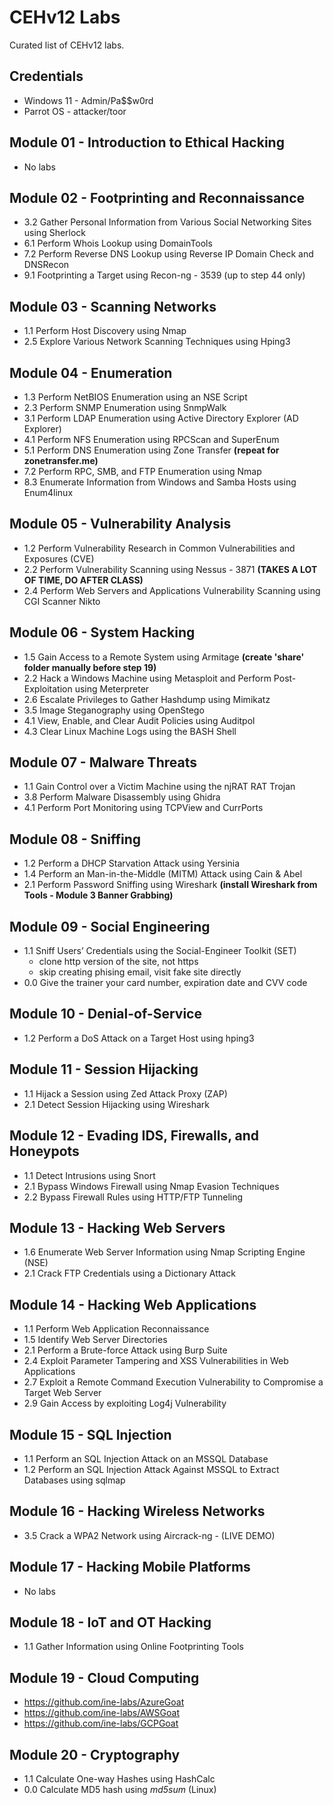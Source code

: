 # CEHv12 Labs 

Curated list of CEHv12 labs.

## Credentials
* Windows 11 - Admin/Pa$$w0rd
* Parrot OS - attacker/toor

## Module 01 - Introduction to Ethical Hacking

* No labs

## Module 02 - Footprinting and Reconnaissance

* 3.2 Gather Personal Information from Various Social Networking Sites using Sherlock
* 6.1 Perform Whois Lookup using DomainTools
* 7.2 Perform Reverse DNS Lookup using Reverse IP Domain Check and DNSRecon
* 9.1 Footprinting a Target using Recon-ng - 3539 (up to step 44 only)

## Module 03 - Scanning Networks

* 1.1 Perform Host Discovery using Nmap
* 2.5 Explore Various Network Scanning Techniques using Hping3

## Module 04 - Enumeration

* 1.3 Perform NetBIOS Enumeration using an NSE Script
* 2.3 Perform SNMP Enumeration using SnmpWalk 
* 3.1 Perform LDAP Enumeration using Active Directory Explorer (AD Explorer)
* 4.1 Perform NFS Enumeration using RPCScan and SuperEnum
* 5.1 Perform DNS Enumeration using Zone Transfer **(repeat for zonetransfer.me)**
* 7.2 Perform RPC, SMB, and FTP Enumeration using Nmap
* 8.3 Enumerate Information from Windows and Samba Hosts using Enum4linux

## Module 05 - Vulnerability Analysis

* 1.2 Perform Vulnerability Research in Common Vulnerabilities and Exposures (CVE)
* 2.2 Perform Vulnerability Scanning using Nessus - 3871 **(TAKES A LOT OF TIME, DO AFTER CLASS)**
* 2.4 Perform Web Servers and Applications Vulnerability Scanning using CGI Scanner Nikto

## Module 06 - System Hacking

* 1.5 Gain Access to a Remote System using Armitage **(create 'share' folder manually before step 19)**
* 2.2 Hack a Windows Machine using Metasploit and Perform Post-Exploitation using Meterpreter
* 2.6 Escalate Privileges to Gather Hashdump using Mimikatz
* 3.5 Image Steganography using OpenStego
* 4.1 View, Enable, and Clear Audit Policies using Auditpol
* 4.3 Clear Linux Machine Logs using the BASH Shell

## Module 07 - Malware Threats

* 1.1 Gain Control over a Victim Machine using the njRAT RAT Trojan
* 3.8 Perform Malware Disassembly using Ghidra 
* 4.1 Perform Port Monitoring using TCPView and CurrPorts

## Module 08 - Sniffing

* 1.2 Perform a DHCP Starvation Attack using Yersinia 
* 1.4 Perform an Man-in-the-Middle (MITM) Attack using Cain & Abel
* 2.1 Perform Password Sniffing using Wireshark **(install Wireshark from Tools - Module 3 Banner Grabbing)**

## Module 09 - Social Engineering

* 1.1 Sniff Users’ Credentials using the Social-Engineer Toolkit (SET)
  * clone http version of the site, not https
  * skip creating phising email, visit fake site directly
* 0.0 Give the trainer your card number, expiration date and CVV code

## Module 10 - Denial-of-Service

* 1.2 Perform a DoS Attack on a Target Host using hping3

## Module 11 - Session Hijacking

* 1.1 Hijack a Session using Zed Attack Proxy (ZAP)
* 2.1 Detect Session Hijacking using Wireshark 

## Module 12 - Evading IDS, Firewalls, and Honeypots

* 1.1 Detect Intrusions using Snort
* 2.1 Bypass Windows Firewall using Nmap Evasion Techniques
* 2.2 Bypass Firewall Rules using HTTP/FTP Tunneling

## Module 13 - Hacking Web Servers

* 1.6 Enumerate Web Server Information using Nmap Scripting Engine (NSE)
* 2.1 Crack FTP Credentials using a Dictionary Attack

## Module 14 - Hacking Web Applications

* 1.1 Perform Web Application Reconnaissance
* 1.5 Identify Web Server Directories
* 2.1 Perform a Brute-force Attack using Burp Suite
* 2.4 Exploit Parameter Tampering and XSS Vulnerabilities in Web Applications
* 2.7 Exploit a Remote Command Execution Vulnerability to Compromise a Target Web Server
* 2.9 Gain Access by exploiting Log4j Vulnerability 

## Module 15 - SQL Injection

* 1.1 Perform an SQL Injection Attack on an MSSQL Database
* 1.2 Perform an SQL Injection Attack Against MSSQL to Extract Databases using sqlmap

## Module 16 - Hacking Wireless Networks

* 3.5 Crack a WPA2 Network using Aircrack-ng - (LIVE DEMO)

## Module 17 - Hacking Mobile Platforms

* No labs

## Module 18 - IoT and OT Hacking

* 1.1 Gather Information using Online Footprinting Tools

## Module 19 - Cloud Computing

* https://github.com/ine-labs/AzureGoat
* https://github.com/ine-labs/AWSGoat
* https://github.com/ine-labs/GCPGoat

## Module 20 - Cryptography

* 1.1 Calculate One-way Hashes using HashCalc
* 0.0 Calculate MD5 hash using *md5sum* (Linux)

